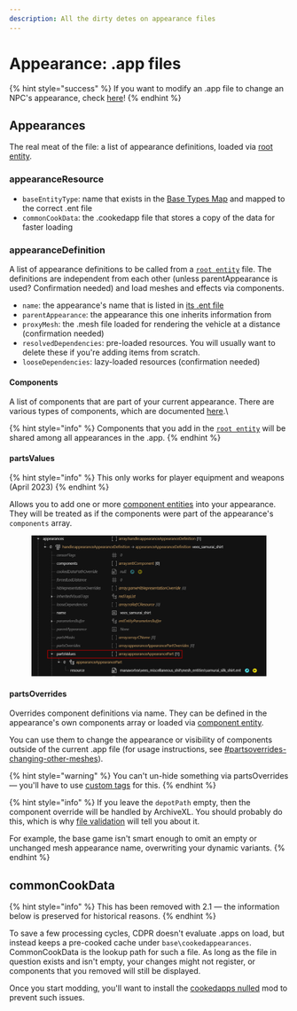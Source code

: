 ```yaml
---
description: All the dirty detes on appearance files
---
```


# Appearance: .app files

{% hint style="success" %}
If you want to modify an .app file to change an NPC's appearance, check [here](../modding-guides/npcs/appearances-change-the-looks.md#the-.app-file)!
{% endhint %}

## Appearances

The real meat of the file: a list of appearance definitions, loaded via [root entity](entity-.ent-files/#root-entity).&#x20;

### appearanceResource

* `baseEntityType`: name that exists in the [Base Types Map](broken-reference) and mapped to the correct .ent file
* `commonCookData`: the .cookedapp file that stores a copy of the data for faster loading

### appearanceDefinition

A list of appearance definitions to be called from a [`root entity`](entity-.ent-files/#root-entity)  file. The definitions are independent from each other (unless parentAppearance is used? Confirmation needed) and load meshes and effects via components.

* `name`: the appearance's name that is listed in [its .ent file](entity-.ent-files/#root-entity)
* `parentAppearance`: the appearance this one inherits information from
* `proxyMesh`: the .mesh file loaded for rendering the vehicle at a distance (confirmation needed)
* `resolvedDependencies`: pre-loaded resources. You will usually want to delete these if you're adding items from scratch.
* `looseDependencies`: lazy-loaded resources (confirmation needed)

#### Components

A list of components that are part of your current appearance. There are various types of components,  which are documented [here](components/).\


{% hint style="info" %}
Components that you add in the [`root entity`](entity-.ent-files/#root-entity) will be shared among all appearances in the .app.&#x20;
{% endhint %}

#### partsValues

{% hint style="info" %}
This only works for player equipment and weapons (April 2023)
{% endhint %}

Allows you to add one or more [component entities](entity-.ent-files/#mesh-component-entity-simple-entity) into your appearance. They will be treated as if the components were part of the appearance's `components` array.

<figure><img src="../../.gitbook/assets/partsvalues.png" alt=""><figcaption></figcaption></figure>

#### partsOverrides

Overrides component definitions via name. They can be defined in the appearance's own components array or loaded via [component entity](entity-.ent-files/#mesh-component-entity-simple-entity).&#x20;

You can use them to change the appearance or visibility of components outside of the current .app file (for usage instructions, see [#partsoverrides-changing-other-meshes](../modding-guides/items-equipment/influencing-other-items.md#partsoverrides-changing-other-meshes "mention")).&#x20;

{% hint style="warning" %}
You can't un-hide something via partsOverrides — you'll have to use [custom tags](../core-mods-explained/archivexl/archivexl-tags.md#adding-custom-tags) for this.
{% endhint %}

{% hint style="info" %}
If you leave the `depotPath` empty, then the component override will be handled by ArchiveXL. You should probably do this, which is why [file validation](https://app.gitbook.com/s/-MP\_ozZVx2gRZUPXkd4r/wolvenkit-app/file-validation) will tell you about it.

For example, the base game isn't smart enough to omit an empty or unchanged mesh appearance name, overwriting your dynamic variants.
{% endhint %}

## commonCookData

{% hint style="info" %}
This has been removed with 2.1 — the information below is preserved for historical reasons.
{% endhint %}

To save a few processing cycles, CDPR doesn't evaluate .apps on load, but instead keeps a pre-cooked cache under `base\cookedappearances`. CommonCookData is the lookup path for such a file. As long as the file in question exists and isn't empty, your changes might not register, or components that you removed will still be displayed.

Once you start modding, you'll want to install the [cookedapps nulled](https://www.nexusmods.com/cyberpunk2077/mods/3051) mod to prevent such issues.&#x20;

